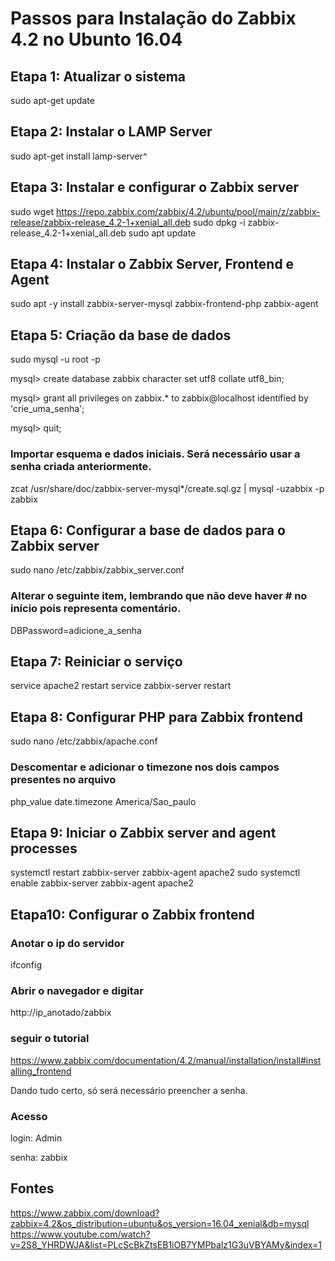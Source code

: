 # Passos para Instalação do Zabbix 4.2 no Ubunto 16.04

## Etapa 1: Atualizar o sistema
sudo apt-get update

## Etapa 2: Instalar o LAMP Server
sudo apt-get install lamp-server^

## Etapa 3: Instalar e configurar o Zabbix server
sudo wget https://repo.zabbix.com/zabbix/4.2/ubuntu/pool/main/z/zabbix-release/zabbix-release_4.2-1+xenial_all.deb
sudo dpkg -i zabbix-release_4.2-1+xenial_all.deb
sudo apt update

## Etapa 4: Instalar o Zabbix Server, Frontend e Agent
sudo apt -y install zabbix-server-mysql zabbix-frontend-php zabbix-agent

## Etapa 5: Criação da base de dados
sudo mysql -u root -p

mysql> create database zabbix character set utf8 collate utf8_bin;

mysql> grant all privileges on zabbix.* to zabbix@localhost identified by 'crie_uma_senha';

mysql> quit;

### Importar esquema e dados iniciais. Será necessário usar a senha criada anteriormente.
zcat /usr/share/doc/zabbix-server-mysql*/create.sql.gz | mysql -uzabbix -p zabbix

## Etapa 6: Configurar a base de dados para o Zabbix server
sudo nano /etc/zabbix/zabbix_server.conf

### Alterar o seguinte item, lembrando que não deve haver \# no início pois representa comentário.  
DBPassword=adicione_a_senha

## Etapa 7: Reiniciar o serviço

service apache2 restart
service zabbix-server restart

## Etapa 8: Configurar PHP para Zabbix frontend
sudo nano /etc/zabbix/apache.conf

### Descomentar e adicionar o timezone nos dois campos presentes no arquivo
php_value date.timezone America/Sao_paulo

## Etapa 9: Iniciar o Zabbix server and agent processes
systemctl restart zabbix-server zabbix-agent apache2
sudo systemctl enable zabbix-server zabbix-agent apache2

## Etapa10: Configurar o Zabbix frontend
### Anotar o ip do servidor
ifconfig
### Abrir o navegador e digitar
http://ip_anotado/zabbix
### seguir o tutorial
https://www.zabbix.com/documentation/4.2/manual/installation/install#installing_frontend

Dando tudo certo, só será necessário preencher a senha.
### Acesso
login: Admin

senha: zabbix

## Fontes
https://www.zabbix.com/download?zabbix=4.2&os_distribution=ubuntu&os_version=16.04_xenial&db=mysql
https://www.youtube.com/watch?v=2S8_YHRDWJA&list=PLcScBkZtsEB1iOB7YMPbalz1G3uVBYAMy&index=1
